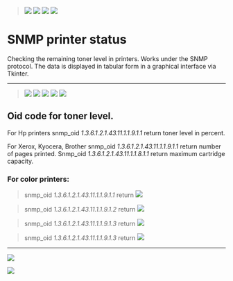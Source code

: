>![](https://img.shields.io/badge/version-python%203.7-blue)
>![](https://img.shields.io/badge/pip%20install-pysnmp-blue)
>![](https://img.shields.io/badge/pip%20install-struct-blue)
>![](https://img.shields.io/badge/pip%20install-Tkinter-blue)

# SNMP printer status

Checking the remaining toner level in printers. Works under the SNMP protocol. The data is displayed in tabular form in a graphical interface via Tkinter.

-------------------
>![](https://img.shields.io/badge/compatible-HP%20LaserJet-success)
>![](https://img.shields.io/badge/compatible-HP%20DesktopJet-success)
>![](https://img.shields.io/badge/compatible-Kyocera-success)
>![](https://img.shields.io/badge/compatible-Brother-success)
>![](https://img.shields.io/badge/compatible-Xerox-success)

## Oid code for toner level.

For Hp printers snmp_oid _1.3.6.1.2.1.43.11.1.1.9.1.1_ return toner level in percent.

For Xerox, Kyocera, Brother snmp_oid _1.3.6.1.2.1.43.11.1.1.9.1.1_ return number of pages printed. Snmp_oid _1.3.6.1.2.1.43.11.1.1.8.1.1_ return maximum cartridge capacity.

### For color printers:
> snmp_oid _1.3.6.1.2.1.43.11.1.1.9.1.1_ return ![](https://img.shields.io/badge/black%20toner%20level-000000)

> snmp_oid _1.3.6.1.2.1.43.11.1.1.9.1.2_ return ![](https://img.shields.io/badge/cyan%20toner%20level-00FFFF)

> snmp_oid _1.3.6.1.2.1.43.11.1.1.9.1.3_ return ![](https://img.shields.io/badge/maganeta%20toner%20level-800080)

> snmp_oid _1.3.6.1.2.1.43.11.1.1.9.1.3_ return ![](https://img.shields.io/badge/yellow%20toner%20level-FFD700)


---------------------------------

![](http://woa.aiq.ru/temp/toner_mon.png)

![](http://woa.aiq.ru/temp/tonermon_set.png)
